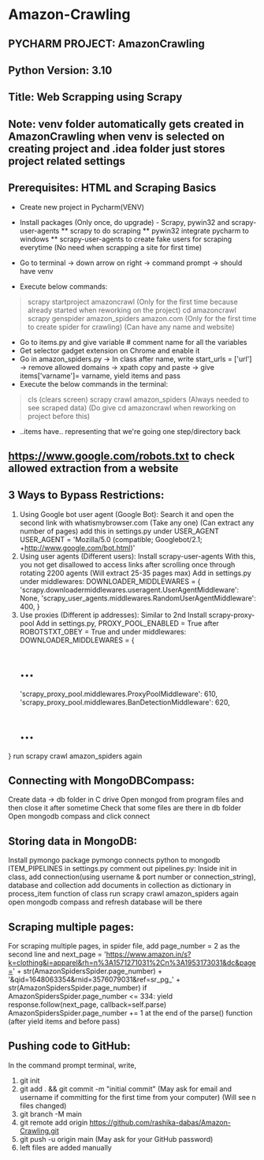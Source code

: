 # Amazon-Crawling
## PYCHARM PROJECT: AmazonCrawling
## Python Version: 3.10
## Title: Web Scrapping using Scrapy

## Note: venv folder automatically gets created in AmazonCrawling when venv is selected on creating project and .idea folder just stores project related settings

## Prerequisites: HTML and Scraping Basics

* Create new project in Pycharm(VENV)
* Install packages (Only once, do upgrade) - Scrapy, pywin32 and scrapy-user-agents
** scrapy to do scraping
** pywin32 integrate pycharm to windows
** scrapy-user-agents to create fake users for scraping everytime (No need when scrapping a site for first time)

* Go to terminal -> down arrow on right -> command prompt -> should have venv
* Execute below commands:
> scrapy startproject amazoncrawl (Only for the first time because already started when reworking on the project)
> cd amazoncrawl
> scrapy genspider amazon_spiders amazon.com (Only for the first time to create spider for crawling) (Can have any name and website)
* Go to items.py and give variable # comment name for all the variables
* Get selector gadget extension on Chrome and enable it
* Go in amazon_spiders.py -> In class after name, write start_urls = ['url'] -> remove allowed domains -> xpath copy and paste -> give items['varname']= varname, yield items and pass
* Execute the below commands in the terminal:
> cls (clears screen)
> scrapy crawl amazon_spiders (Always needed to see scraped data) (Do give cd amazoncrawl when reworking on project before this)
* ..items have.. representing that we're going one step/directory back

## https://www.google.com/robots.txt to check allowed extraction from a website

## 3 Ways to Bypass Restrictions:
1. Using Google bot user agent (Google Bot): Search it and open the second link with whatismybrowser.com (Take any one) (Can extract any number of pages)
add this in settings.py under USER_AGENT
USER_AGENT = 'Mozilla/5.0 (compatible; Googlebot/2.1; +http://www.google.com/bot.html)'
2. Using user agents (Different users):
Install scrapy-user-agents
With this, you not get disallowed to access links after scrolling once through rotating 2200 agents (Will extract 25-35 pages max)
Add in settings.py under middlewares:
DOWNLOADER_MIDDLEWARES = {
    'scrapy.downloadermiddlewares.useragent.UserAgentMiddleware': None,
    'scrapy_user_agents.middlewares.RandomUserAgentMiddleware': 400,
}
3. Use proxies (Different ip addresses):
Similar to 2nd
Install scrapy-proxy-pool
Add in settings.py, PROXY_POOL_ENABLED = True after ROBOTSTXT_OBEY = True and under middlewares:
DOWNLOADER_MIDDLEWARES = {
    # ...
    'scrapy_proxy_pool.middlewares.ProxyPoolMiddleware': 610,
    'scrapy_proxy_pool.middlewares.BanDetectionMiddleware': 620,
    # ...
}
run scrapy crawl amazon_spiders again

## Connecting with MongoDBCompass:
Create data -> db folder in C drive
Open mongod from program files and then close it after sometime
Check that some files are there in db folder
Open mongodb compass and click connect

## Storing data in MongoDB:
Install pymongo package
pymongo connects python to mongodb
ITEM_PIPELINES in settings.py comment out
pipelines.py:
Inside init in class, add connection(using username & port number or connection_string), database and collection 
add documents in collection as dictionary in process_item function of class
run scrapy crawl amazon_spiders again
open mongodb compass and refresh
database will be there

## Scraping multiple pages:
For scraping multiple pages, in spider file, add page_number = 2 as the second line and
next_page = 'https://www.amazon.in/s?k=clothing&i=apparel&rh=n%3A1571271031%2Cn%3A1953173031&dc&page=' + str(AmazonSpidersSpider.page_number) + '&qid=1648063354&rnid=3576079031&ref=sr_pg_' + str(AmazonSpidersSpider.page_number)
if AmazonSpidersSpider.page_number <= 334:
    yield response.follow(next_page, callback=self.parse)
    AmazonSpidersSpider.page_number += 1
at the end of the parse() function (after yield items and before pass)

## Pushing code to GitHub:
In the command prompt terminal, write,
1. git init
2. git add . && git commit -m "initial commit" (May ask for email and username if committing for the first time from your computer) (Will see n files changed)
3. git branch -M main
4. git remote add origin https://github.com/rashika-dabas/Amazon-Crawling.git
5. git push -u origin main (May ask for your GitHub password)
6. left files are added manually
